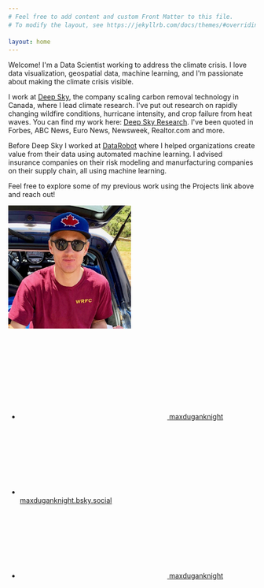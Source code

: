 ```yaml
---
# Feel free to add content and custom Front Matter to this file.
# To modify the layout, see https://jekyllrb.com/docs/themes/#overriding-theme-defaults

layout: home
---
```


Welcome! I'm a Data Scientist working to address the climate crisis. I love data visualization, geospatial data, machine learning, and I'm passionate about making the climate crisis visible.  

I work at [Deep Sky][Deep_Sky], the company scaling carbon removal technology in Canada, where I lead climate research. I've put out research on rapidly changing wildfire conditions, hurricane intensity, and crop failure from heat waves. You can find my work here: [Deep Sky Research][Deep_Sky_Research]. I've been quoted in Forbes, ABC News, Euro News, Newsweek, Realtor.com and more.

Before Deep Sky I worked at [DataRobot][DataRobot] where I helped organizations create value from their data using automated machine learning. I advised insurance companies on their risk modeling and manurfacturing companies on their supply chain, all using machine learning. 

Feel free to explore some of my previous work using the Projects link above and reach out!

<img src="/assets/images/me.jpeg" width="250"/>
<br/><br/>
<div style="text-align:left">
	<ul class="social-media-list"><li><a href="https://www.linkedin.com/in/maxduganknight"><svg class="svg-icon"><use xlink:href="/assets/minima-social-icons.svg#linkedin"></use></svg> <span class="username">maxduganknight</span></a></li><li><a href="https://bsky.app/profile/maxduganknight.bsky.social"><svg class="svg-icon">< src="/assets/images/bluesky_media_kit_logo.svg"></svg> <span class="username">maxduganknight.bsky.social</span></a></li><li><a href="https://github.com/maxduganknight"><svg class="svg-icon"><use xlink:href="/assets/minima-social-icons.svg#github"></use></svg> <span class="username">maxduganknight</span></a></li></ul>
</div>


[Deep_Sky]: https://www.deepskyclimate.com
[Deep_Sky_Research]: https://www.deepskyclimate.com/research
[DataRobot]: https://datarobot.com
